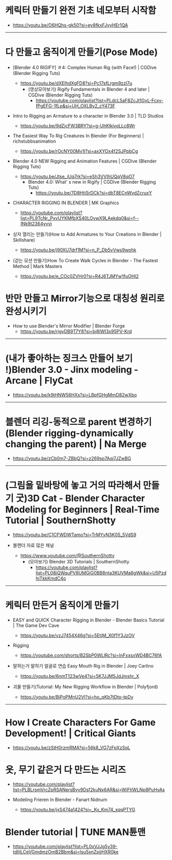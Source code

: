 # 케릭터 만들기 완전 기초 네모부터 시작함
- https://youtu.be/O6HQhs-gk50?si=ey8fkxFJyyHEr1QA

<hr>

# 다 만들고 움직이게 만들기(Pose Mode)

- [Blender 4.0 RIGIFY] ＃4: Complex Human Rig (with Face!) | CGDive (Blender Rigging Tuts)
  - https://youtu.be/dXElhdXgFD8?si=Pc17sfLrgm9zzl7u
    - (영상모아보기) Rigify Fundamentals in Blender 4 and later | CGDive (Blender Rigging Tuts)
      - https://youtube.com/playlist?list=PLdcL5aF8ZcJt1GvL-Fcxy-fPgEFG-1fLp&si=UH_OXLBy2_cY473F

- Intro to Rigging an Armature to a character in Blender 3.0 | TLD Studios
  - https://youtu.be/9dZjcFW3BRY?si=g-UhKlkivoLLc8Wr

- The Easiest Way To Rig Creatures In Blender (For Beginners) | richstubbsanimation
  - https://youtu.be/rOcNY00Mv1I?si=axXYOx4f2SJPpbCg

- Blender 4.0 NEW Rigging and Animation Features | CGDive (Blender Rigging Tuts)
  - https://youtu.be/Jtse_jUq7rk?si=eSh3VVIhUQqV8qO7
    - Blender 4.0: What' s new in Rigify | CGDive (Blender Rigging Tuts)
      - https://youtu.be/7D8HtiSrDCk?si=dbT8ECnWvdZcruxY

- CHARACTER RIGGING IN BLENDER | MK Graphics
  - https://youtube.com/playlist?list=PL9TcNr_PxvUYKMfbXS40LOywX9LAekdq0&si=f--INk9t2364yyvi

- 상자 열리는 만들기(How to Add Armatures to Your Creations in Blender | Skillshare)
  - https://youtu.be/j90XU7drf1M?si=n_P_Db5vVws9wohk

- (걷는 모션 만들기)How To Create Walk Cycles in Blender - The Fastest Method | Mark Masters
  - https://youtu.be/e_COc0ZVHr0?si=R4J6TJMYw1fuOHI2


# 반만 만들고 Mirror기능으로 대칭성 원리로 완성시키기
- How to use Blender's Mirror Modifier | Blender Forge
  - https://youtu.be/rjgyDB9T7Y8?si=bj8lWI3x95PV-Krd


<hr>

# (내가 좋아하는 징크스 만들어 보기 !)Blender 3.0 - Jinx modeling - Arcane | FlyCat
- https://youtu.be/k9jHNW56HXs?si=LBpfGHgMmD82wXbo

<hr>

# 블렌더 리깅-동적으로 parent 변경하기(Blender rigging-dynamically changing the parent) | Na Merge
- https://youtu.be/zCb0m7-ZBbQ?si=z269sp7Aqj7JZwBG

<hr>

# (그림을 밑바탕에 놓고 거의 따라해서 만들기 굿)3D Cat - Blender Character Modeling for Beginners | Real-Time Tutorial | SouthernShotty
- https://youtu.be/C1CFWDWTamo?si=TrMYyN3K0S_5VdS9

- 블랜더 자료 많은 채널
  - https://www.youtube.com/@SouthernShotty
    - (모아보기) Blender 3D Tutorials | SouthernShotty
      - https://youtube.com/playlist?list=PL08jQWquPV8UMGiG0BB8nta3KUVMa6gWk&si=U5PzdhiTkkKmdC4o

<hr>

# 케릭터 만든거 움직이게 만들기

- EASY and QUICK Character Rigging in Blender - Blender Basics Tutorial | The Game Dev Cave
  - https://youtu.be/vzJ7454X46g?si=5EtjM_X0f1Y3JzOV

- Rigging
  - https://youtube.com/shorts/B2SbP0WLlRc?si=InFxxsxWD4BC76fA

- 말하는거 말하기 얼굴로 연습 Easy Mouth Rig in Blender | Joey Carlino
  - https://youtu.be/6nmT123wVe4?si=5K7JJM5JdJmshr_X


- 괴물 만들기(Tutorial: My New Rigging Workflow in Blender | Polyfjord)
  - https://youtu.be/BiPoPMnU2VI?si=ho_qKb7tDto-tpDy


<hr>

# How I Create Characters For Game Development! | Critical Giants

- https://youtu.be/zStH0rzmRMA?si=56k8_VG7zFpXzSqL

# 옷, 무기 같은거 다 만드는 시리즈
- https://youtube.com/playlist?list=PLBLrsmVrcZpRSANersBvy9Dsf2kuNx6AR&si=WiFtjWLNp8PuHvAs

- Modeling Frieren In Blender - Fanart Nidnum
  - https://youtu.be/jxS474a1424?si=_Kv_Km74_xqqPTYG

# Blender tutorial | TUNE MAN튠맨
- https://youtube.com/playlist?list=PL0xVJJg5y39-tdlIiLCeVGmdmzOmB2Bbm&si=lsu5xnZpjjHXR0ke
